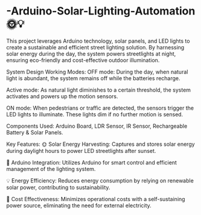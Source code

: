 # -Arduino-Solar-Lighting-Automation 🌞💡
This project leverages Arduino technology, solar panels, and LED lights to create a sustainable and efficient street lighting solution. By harnessing solar energy during the day, the system powers streetlights at night, ensuring eco-friendly and cost-effective outdoor illumination.

System Design Working Modes:
OFF mode: During the day, when natural light is abundant, the system remains off while the batteries recharge.

Active mode: As natural light diminishes to a certain threshold, the system activates and powers up the motion sensors.

ON mode: When pedestrians or traffic are detected, the sensors trigger the LED lights to illuminate. These lights dim if no further motion is sensed.

Components Used:
Arduino Board, LDR Sensor, IR Sensor, Rechargeable Battery & Solar Panels.

Key Features:
🌞 Solar Energy Harvesting: Captures and stores solar energy during daylight hours to power LED streetlights after sunset.

🔧 Arduino Integration: Utilizes Arduino for smart control and efficient management of the lighting system.

💡 Energy Efficiency: Reduces energy consumption by relying on renewable solar power, contributing to sustainability.

💸 Cost Effectiveness: Minimizes operational costs with a self-sustaining power source, eliminating the need for external electricity.
